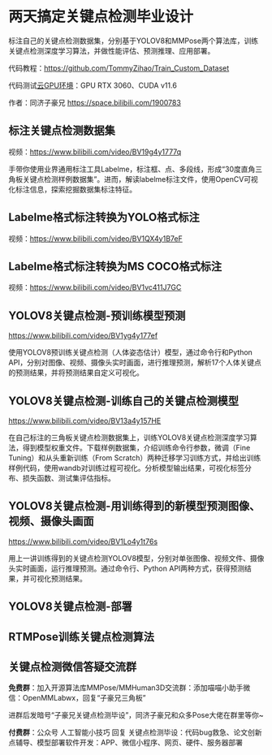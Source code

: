 # 两天搞定关键点检测毕业设计

标注自己的关键点检测数据集，分别基于YOLOV8和MMPose两个算法库，训练关键点检测深度学习算法，并做性能评估、预测推理、应用部署。

代码教程：https://github.com/TommyZihao/Train_Custom_Dataset

代码测试[云GPU环境](https://featurize.cn?s=d7ce99f842414bfcaea5662a97581bd1)：GPU RTX 3060、CUDA v11.6

作者：同济子豪兄 https://space.bilibili.com/1900783

## 标注关键点检测数据集

视频：https://www.bilibili.com/video/BV19g4y1777q

手带你使用业界通用标注工具Labelme，标注框、点、多段线，形成“30度直角三角板关键点检测样例数据集”。进而，解读labelme标注文件，使用OpenCV可视化标注信息，探索挖掘数据集标注特征。

## Labelme格式标注转换为YOLO格式标注

视频：https://www.bilibili.com/video/BV1QX4y1B7eF

## Labelme格式标注转换为MS COCO格式标注

视频：https://www.bilibili.com/video/BV1vc411J7GC

## YOLOV8关键点检测-预训练模型预测

https://www.bilibili.com/video/BV1yg4y177ef

使用YOLOV8预训练关键点检测（人体姿态估计）模型，通过命令行和Python API，分别对图像、视频、摄像头实时画面，进行推理预测，解析17个人体关键点的预测结果，并将预测结果自定义可视化。

## YOLOV8关键点检测-训练自己的关键点检测模型

https://www.bilibili.com/video/BV13a4y157HE

在自己标注的三角板关键点检测数据集上，训练YOLOV8关键点检测深度学习算法，得到模型权重文件。下载样例数据集，介绍训练命令行参数，微调（Fine Tuning）和从头重新训练（From Scratch）两种迁移学习训练方式，并给出训练样例代码，使用wandb对训练过程可视化。分析模型输出结果，可视化标签分布、损失函数、测试集评估指标。

## YOLOV8关键点检测-用训练得到的新模型预测图像、视频、摄像头画面

https://www.bilibili.com/video/BV1Lo4y1t76s

用上一讲训练得到的关键点检测YOLOV8模型，分别对单张图像、视频文件、摄像头实时画面，运行推理预测。通过命令行、Python API两种方式，获得预测结果，并可视化预测结果。

## YOLOV8关键点检测-部署

## RTMPose训练关键点检测算法

## 关键点检测微信答疑交流群

**免费群**：加入开源算法库MMPose/MMHuman3D交流群：添加喵喵小助手微信：OpenMMLabwx，回复“子豪兄三角板”

进群后发暗号“子豪兄关键点检测毕设”，同济子豪兄和众多Pose大佬在群里等你~

**付费群**：公众号 人工智能小技巧 回复 关键点检测毕设：代码bug救急、论文创新点辅导、模型部署软件开发：APP、微信小程序、网页、硬件、服务器部署





